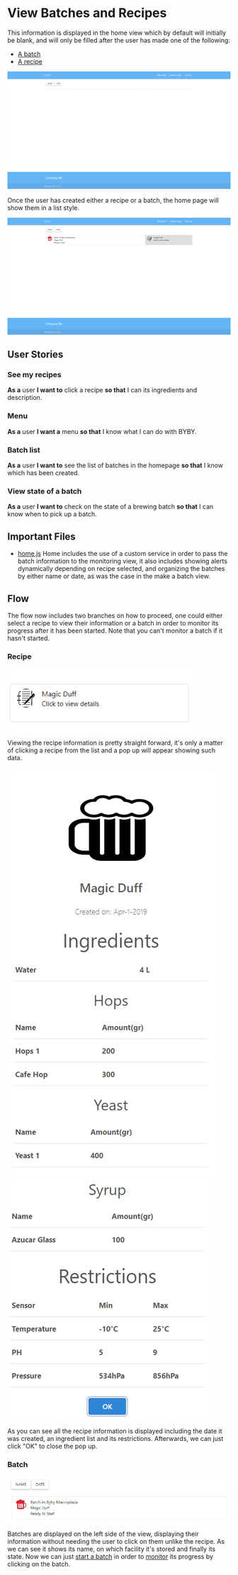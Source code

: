 # View Batches and Recipes
This information is displayed in the home view which by default will initially be blank, and will only be filled after the user has made one of the following:
* [A batch](https://github.com/KillerFarmer/BYBY/tree/documentation/documentation/batch.md "Make a batch")
* [A recipe](https://github.com/KillerFarmer/BYBY/tree/documentation/documentation/recipe.md "Register a recipe")

![home](https://raw.githubusercontent.com/KillerFarmer/BYBY/documentation/documentation/img/homeblank.png "home")

Once the user has created either a recipe or a batch, the home page will show them in a list style.

![home](https://raw.githubusercontent.com/KillerFarmer/BYBY/documentation/documentation/img/home.png "Home done")
## User Stories 
### See my recipes
**As a** user **I want to** click a recipe **so that** I can its ingredients and description.
### Menu
**As a** user **I want a** menu **so that** I know what I can do with BYBY.
### Batch list
**As a** user **I want to** see the list of batches in the homepage **so that** I know which has been created.
### View state of a batch
**As a** user **I want to** check on the state of a brewing batch **so that** I can know when to pick up a batch.
## Important Files 
* [home.js](https://github.com/KillerFarmer/BYBY/tree/documentation/js/home.js "home.js")
Home includes the use of a custom service in order to pass the batch information to the monitoring view, it also includes showing alerts dynamically depending on recipe selected, and organizing the batches by either name or date, as was the case in the make a batch view.
## Flow
The flow now includes two branches on how to proceed, one could either select a recipe to view their information or a batch in order to monitor its progress after it has been started. Note that you can't monitor a batch if it hasn't started. 
### Recipe
![recipe](https://raw.githubusercontent.com/KillerFarmer/BYBY/documentation/documentation/img/homerec.png "Recipe")

Viewing the recipe information is pretty straight forward, it's only a matter of clicking a recipe from the list and a pop up will appear showing such data. 

![recipe1](https://raw.githubusercontent.com/KillerFarmer/BYBY/documentation/documentation/img/homerec1.png "Recipe 1")
![recipe2](https://raw.githubusercontent.com/KillerFarmer/BYBY/documentation/documentation/img/homerec2.png "Recipe 2")

As you can see all the recipe information is displayed including the date it was created, an ingredient list and its restrictions. Afterwards, we can just click "OK" to close the pop up.
### Batch
![batch](https://raw.githubusercontent.com/KillerFarmer/BYBY/documentation/documentation/img/homebatch.png "Batch")

Batches are displayed on the left side of the view, displaying their information without needing the user to click on them unlike the recipe. As we can see it shows its name, on which facility it's stored and finally its state. Now we can just [start a batch](https://github.com/KillerFarmer/BYBY/tree/documentation/documentation/biocomms.md "start a batch") in order to [monitor](https://github.com/KillerFarmer/BYBY/tree/documentation/documentation/monitor.md "home") its progress by clicking on the batch. 